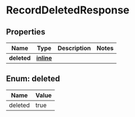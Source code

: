 
# RecordDeletedResponse

## Properties
Name | Type | Description | Notes
------------ | ------------- | ------------- | -------------
**deleted** | [**inline**](#DeletedEnum) |  | 


<a name="DeletedEnum"></a>
## Enum: deleted
Name | Value
---- | -----
deleted | true



